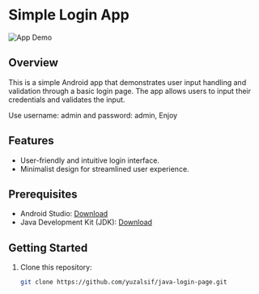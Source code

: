 # Simple Login App

![App Demo](app_demo.gif)

## Overview

This is a simple Android app that demonstrates user input handling and validation through a basic login page. The app allows users to input their credentials and validates the input.

Use username: admin and password: admin, Enjoy

## Features

- User-friendly and intuitive login interface.
- Minimalist design for streamlined user experience.

## Prerequisites

- Android Studio: [Download](https://developer.android.com/studio)
- Java Development Kit (JDK): [Download](https://www.oracle.com/java/technologies/javase-jdk16-downloads.html)

## Getting Started

1. Clone this repository:

   ```bash
   git clone https://github.com/yuzalsif/java-login-page.git
